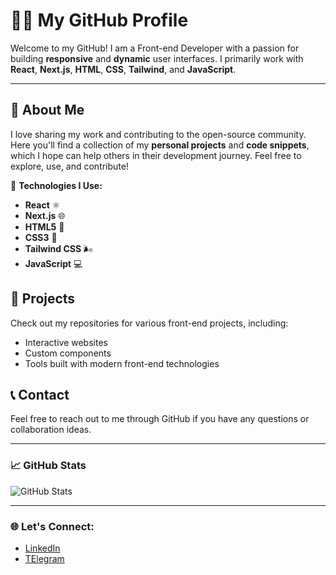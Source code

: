 # 👨‍💻 My GitHub Profile

Welcome to my GitHub! I am a Front-end Developer with a passion for building **responsive** and **dynamic** user interfaces. I primarily work with **React**, **Next.js**, **HTML**, **CSS**, **Tailwind**, and **JavaScript**.

---

## 🚀 About Me

I love sharing my work and contributing to the open-source community. Here you'll find a collection of my **personal projects** and **code snippets**, which I hope can help others in their development journey. Feel free to explore, use, and contribute!

🔧 **Technologies I Use:**

- **React** ⚛️
- **Next.js** 🌐
- **HTML5** 🔲
- **CSS3** 🎨
- **Tailwind CSS** 🌬️
- **JavaScript** 💻

## 📂 Projects

Check out my repositories for various front-end projects, including:

- Interactive websites
- Custom components
- Tools built with modern front-end technologies

## 📞 Contact

Feel free to reach out to me through GitHub if you have any questions or collaboration ideas.

---

### 📈 GitHub Stats

![GitHub Stats](https://github-readme-stats.vercel.app/api?username=your-username&show_icons=true&hide_title=true&count_private=true&hide=prs&theme=radical)

---

### 🌐 Let's Connect:

- [LinkedIn]([https://www.linkedin.com/in/your-profile](https://www.linkedin.com/in/omid-tavakoli-5938682b3/))
- [TElegram]([https://twitter.com/your-profile](https://t.me/omidtavakoli_tk))
